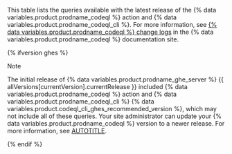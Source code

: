 This table lists the queries available with the latest release of the {% data variables.product.prodname_codeql %} action and {% data variables.product.prodname_codeql_cli %}. For more information, see [{% data variables.product.prodname_codeql %} change logs](https://codeql.github.com/docs/codeql-overview/codeql-changelog/) in the {% data variables.product.prodname_codeql %} documentation site.

{% ifversion ghes %}

> [!NOTE]
> The initial release of {% data variables.product.prodname_ghe_server %} {{ allVersions[currentVersion].currentRelease }} included {% data variables.product.prodname_codeql %} action and {% data variables.product.prodname_codeql_cli %} {% data variables.product.codeql_cli_ghes_recommended_version %}, which may not include all of these queries. Your site administrator can update your {% data variables.product.prodname_codeql %} version to a newer release. For more information, see [AUTOTITLE](/admin/code-security/managing-github-advanced-security-for-your-enterprise/configuring-code-scanning-for-your-appliance).

{% endif %}
